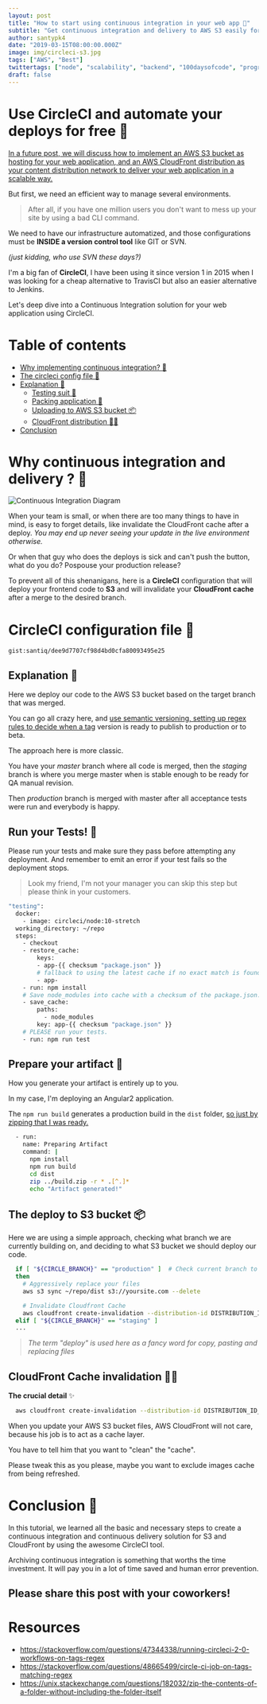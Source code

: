 ```yaml
---
layout: post
title: "How to start using continuous integration in your web app 🚀"
subtitle: "Get continuous integration and delivery to AWS S3 easily for your React or Angular app by using CircleCI"
author: santypk4
date: "2019-03-15T08:00:00.000Z"
image: img/circleci-s3.jpg
tags: ["AWS", "Best"]
twittertags: ["node", "scalability", "backend", "100daysofcode", "programming", "devops", "javascript", "continuousdelivery"]
draft: false
---
```


  # Use CircleCI and automate your deploys for free 🚢

  [In a future post, we will discuss how to implement an AWS S3 bucket as hosting for your web application, and an AWS CloudFront distribution as your content distribution network to deliver your web application in a scalable way.](/s3-cloudfront-angular-react)

  But first, we need an efficient way to manage several environments.

  > After all, if you have one million users you don't want to mess up your site by using a bad CLI command.

  We need to have our infrastructure automatized, and those configurations must be **INSIDE a version control tool** like GIT or SVN.

  _(just kidding, who use SVN these days?)_ 

  I'm a big fan of **CircleCI**, I have been using it since version 1 in 2015 when I was looking for a cheap alternative to TravisCI but also an easier alternative to Jenkins.

  Let's deep dive into a Continuous Integration solution for your web application using CircleCI.

  # Table of contents

  - [Why implementing continuous integration? 🤔](#why)
  - [The circleci config file 🙌](#config)
  - [Explanation 🍿](#explanation)
      - [Testing suit 👮](#tests)
      - [Packing application 🔮](#packing)
      - [Uploading to AWS S3 bucket 📦](#deploy)
      - [CloudFront distribution 🕵️‍♂️](#cache)
  - [Conclusion](#conclusion)

<a name="why"></a>

# Why continuous integration and delivery ? 🤔 

  ![Continuous Integration Diagram](/img/circleci-s3/ci.png)
  
  When your team is small, or when there are too many things to have in mind, is easy to forget details, like invalidate the CloudFront cache after a deploy. 
  _You may end up never seeing your update in the live environment otherwise._

  Or when that guy who does the deploys is sick and can't push the button, what do you do? Pospouse your production release?

  To prevent all of this shenanigans, here is a **CircleCI** configuration that will deploy 
  your frontend code to **S3** and will invalidate your **CloudFront cache** after a merge to the desired branch.

<a name="config"></a>  

  # CircleCI configuration file 🙌

  `gist:santiq/dee9d7707cf98d4bd0cfa80093495e25`

<a name="explanation"></a>

  ## Explanation 🍿

  Here we deploy our code to the AWS S3 bucket based on the target branch that was merged.

  You can go all crazy here, and [use semantic versioning, setting up regex rules to decide when a tag](https://stackoverflow.com/questions/48665499/circle-ci-job-on-tags-matching-regex) version is ready to publish to production or to beta.

  The approach here is more classic.

  You have your _master_ branch where all code is merged, then the _staging_ branch is where you merge master when is stable enough to be ready for QA manual revision.

  Then _production_ branch is merged with master after all acceptance tests were run and everybody is happy.

<a name="tests"></a>

  ## Run your Tests! 👮

  Please run your tests and make sure they pass before attempting any deployment.
  And remember to emit an error if your test fails so the deployment stops.

  > Look my friend, I'm not your manager you can skip this step but please think in your customers.

  ```bash
  "testing":
    docker:
      - image: circleci/node:10-stretch
    working_directory: ~/repo
    steps:
      - checkout
      - restore_cache:
          keys:
          - app-{{ checksum "package.json" }}
          # fallback to using the latest cache if no exact match is found.
          - app-
      - run: npm install
      # Save node_modules into cache with a checksum of the package.json.
      - save_cache:
          paths:
            - node_modules
          key: app-{{ checksum "package.json" }}
      # PLEASE run your tests.
      - run: npm run test 
  ```

<a name="packing"></a>

  ## Prepare your artifact 🔮

  How you generate your artifact is entirely up to you.

  In my case, I'm deploying an Angular2 application.

  The `npm run build` generates a production build in the `dist` folder, [so just by zipping that I was ready.](https://unix.stackexchange.com/questions/182032/zip-the-contents-of-a-folder-without-including-the-folder-itself)

  ```bash
    - run:
      name: Preparing Artifact
      command: |
        npm install
        npm run build 
        cd dist       
        zip ../build.zip -r * .[^.]*
        echo "Artifact generated!"
  ```

<a name="deploy"></a>

  ## The deploy to S3 bucket 📦

  Here we are using a simple approach, checking what branch we are currently building on, and deciding to what S3 bucket we should deploy our code.

  ```bash
    if [ "${CIRCLE_BRANCH}" == "production" ]  # Check current branch to decide to which S3 bucket deploy.
    then
      # Aggressively replace your files
      aws s3 sync ~/repo/dist s3://yoursite.com --delete  

      # Invalidate Cloudfront Cache
      aws cloudfront create-invalidation --distribution-id DISTRIBUTION_ID_YOUR_SITE_PRODUCTION --paths /\* 
    elif [ "${CIRCLE_BRANCH}" == "staging" ]
    ...
  ```

  > _The term "deploy" is used here as a fancy word for copy, pasting and replacing files_

<a name="cache"></a>

  ## CloudFront Cache invalidation 🕵️‍♂️
  
  **The crucial detail** ✨

  ```bash
    aws cloudfront create-invalidation --distribution-id DISTRIBUTION_ID_YOUR_SITE_PRODUCTION --paths /\*
  ```

  When you update your AWS S3 bucket files, AWS CloudFront will not care, because his job is to act as a cache layer.

  You have to tell him that you want to "clean" the "cache".

  Please tweak this as you please, maybe you want to exclude images cache from being refreshed.

<a name="conclusion"></a>

# Conclusion 🎉

  In this tutorial, we learned all the basic and necessary steps to create a continuous integration and continuous delivery solution for S3 and CloudFront by using the awesome CircleCI tool.
  
  Archiving continuous integration is something that worths the time investment.
  It will pay you in a lot of time saved and human error prevention.

## Please share this post with your coworkers!

# Resources

- https://stackoverflow.com/questions/47344338/running-circleci-2-0-workflows-on-tags-regex
- https://stackoverflow.com/questions/48665499/circle-ci-job-on-tags-matching-regex
- https://unix.stackexchange.com/questions/182032/zip-the-contents-of-a-folder-without-including-the-folder-itself